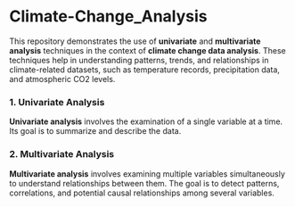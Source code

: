 # Climate-Change_Analysis

This repository demonstrates the use of **univariate** and **multivariate analysis** techniques in the context of **climate change data analysis**. These techniques help in understanding patterns, trends, and relationships in climate-related datasets, such as temperature records, precipitation data, and atmospheric CO2 levels.

### 1. Univariate Analysis

**Univariate analysis** involves the examination of a single variable at a time. Its goal is to summarize and describe the data. 

### 2. Multivariate Analysis

**Multivariate analysis** involves examining multiple variables simultaneously to understand relationships between them. The goal is to detect patterns, correlations, and potential causal relationships among several variables.
